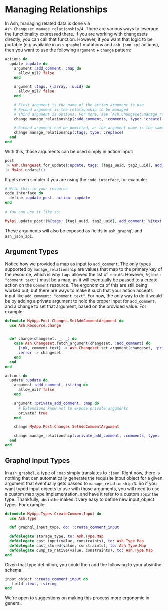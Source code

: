 # Managing Relationships

In Ash, managing related data is done via `Ash.Changeset.manage_relationship/4`. There are various ways to leverage the functionality expressed there. If you are working with changesets directly, you can call that function. However, if you want that logic to be portable (e.g available in `ash_graphql` mutations and `ash_json_api` actions), then you want to use the following `argument` + `change` pattern:

```elixir
actions do
  update :update do
    argument :add_comment, :map do
      allow_nil? false
    end

    argument :tags, {:array, :uuid} do
      allow_nil? false
    end

    # First argument is the name of the action argument to use
    # Second argument is the relationship to be managed
    # Third argument is options. For more, see `Ash.Changeset.manage_relationship/4`. This accepts the same options.
    change manage_relationship(:add_comment, :comments, type: :create)

    # Second argument can be ommitted, as the argument name is the same as the relationship
    change manage_relationship(:tags, type: :replace)
  end
end
```

With this, those arguments can be used simply in action input:

```elixir
post
|> Ash.Changeset.for_update(:update, tags: [tag1_uuid, tag2_uuid], add_comment: %{text: "comment text"})
|> MyApi.update!()
```

It gets even simpler if you are using the `code_interface`, for example:

```elixir
# With this in your resource
code_interface do
  define :update_post, action: :update
end

# You can use it like so:

MyApi.update_post!(%{tags: [tag1_uuid, tag2_uuid], add_comment: %{text: "comment text"}})
```

These arguments will also be exposed as fields in `ash_graphql` and `ash_json_api`. 

## Argument Types

Notice how we provided a map as input to `add_comment`. The only types supported by `manage_relationship` are values that map to the primary key of the resource, which is why `tags` allowed the list of `:uuid`s. However, `%{text: "comment text"}` must be a map,
as it will eventually be passed to a create action on the `Comment` resource. The ergonomics of this are still being worked out, but there are ways to make it such that your action accepts input like `add_comment: "comment text"`. For now, the only way to do it would be by adding a private argument to hold the proper input for `add_comment`, and a change to set that argument, based on the provided value. For example:

```elixir
defmodule MyApp.Post.Changes.SetAddCommentArgument do
  use Ash.Resource.Change


  def change(changeset, _, _) do
    case Ash.Changeset.fetch_argument(changeset, :add_comment) do
      {:ok, comment_text} -> Ash.Changeset.set_argument(changeset, :private_add_comment, %{text: comment_text})
      :error -> changeset
    end
  end
end

actions do
  update :update do
    argument :add_comment, :string do
      allow_nil? false
    end

    argument :private_add_comment, :map do
      # Extensions know not to expose private arguments
      private? true
    end

    change MyApp.Post.Changes.SetAddCommentArgument

    change manage_relationship(:private_add_comment, :comments, type: :create)
  end
end
```

## Graphql Input Types

In `ash_graphql`, a type of `:map` simply translates to `:json`. Right now, there is nothing that can automatically generate the requisite input object for a given argument that eventually gets passed to `manage_relationship/3`. So if you want typed input objects to use with those arguments, you will need to use a custom map type implementation, and have it refer to a custom `absinthe` type. Thankfully, `absinthe` makes it very easy to define new input_object types. For example:

```elixir
defmodule MyApp.Types.CreateCommentInput do
  use Ash.Type

  def graphql_input_type, do: :create_comment_input

  defdelegate storage_type, to: Ash.Type.Map
  defdelegate cast_input(value, constraints), to: Ash.Type.Map
  defdelegate cast_stored(value, constraints), to: Ash.Type.Map
  defdelegate dump_to_native(value, constraints), to: Ash.Type.Map
end
```

Given that type definition, you could then add the following to your absinthe schema:

```elixir
input_object :create_comment_input do
   field :text, :string
end
```

We're open to suggestions on making this process more ergonomic in general.